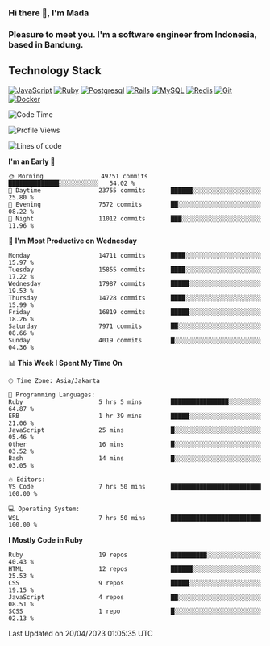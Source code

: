 ### Hi there 👋, I'm Mada
### Pleasure to meet you. I'm a software engineer from Indonesia, based in Bandung.

## Technology Stack

[![JavaScript](https://img.shields.io/badge/-JavaScript-%23F7DF1C?style=flat-square&logo=javascript&logoColor=000000&labelColor=%23F7DF1C&color=%23FFCE5A)](https://www.javascript.com/)
[![Ruby](https://img.shields.io/badge/Ruby-CC342D?style=flat-square&logo=ruby&logoColor=white)](https://www.ruby-lang.org/en/)
[![Postgresql](https://img.shields.io/badge/PostgreSQL-316192?style=flat-square&logo=postgresql&logoColor=ffffff)](https://www.postgresql.org/)
[![Rails](https://img.shields.io/badge/Ruby_on_Rails-CC0000?style=flat-square&logo=ruby-on-rails&logoColor=white)](https://rubyonrails.org/)
[![MySQL](https://img.shields.io/badge/-MySQL-4479A1?style=flat-square&logo=MySQL&logoColor=ffffff)](https://www.mysql.com/)
[![Redis](https://img.shields.io/badge/-Redis-DC382D?style=flat-square&logo=Redis&logoColor=ffffff)](https://redis.io/)
[![Git](https://img.shields.io/badge/-Git-%23F05032?style=flat-square&logo=git&logoColor=%23ffffff)](https://git-scm.com/)
[![Docker](https://img.shields.io/badge/-Docker-2496ED?style=flat-square&logo=docker&logoColor=ffffff)](https://www.docker.com/)
<!--
**madaarya/madaarya** is a ✨ _special_ ✨ repository because its `README.md` (this file) appears on your GitHub profile.

Here are some ideas to get you started:

- 🔭 I’m currently working on ...
- 🌱 I’m currently learning ...
- 👯 I’m looking to collaborate on ...
- 🤔 I’m looking for help with ...
- 💬 Ask me about ...
- 📫 How to reach me: ...
- 😄 Pronouns: ...
- ⚡ Fun fact: ...
-->
<!--START_SECTION:waka-->
![Code Time](http://img.shields.io/badge/Code%20Time-5%2C337%20hrs%2034%20mins-blue)

![Profile Views](http://img.shields.io/badge/Profile%20Views-0-blue)

![Lines of code](https://img.shields.io/badge/From%20Hello%20World%20I%27ve%20Written-35.7%20million%20lines%20of%20code-blue)

**I'm an Early 🐤** 

```text
🌞 Morning                49751 commits       ██████████████░░░░░░░░░░░   54.02 % 
🌆 Daytime                23755 commits       ██████░░░░░░░░░░░░░░░░░░░   25.80 % 
🌃 Evening                7572 commits        ██░░░░░░░░░░░░░░░░░░░░░░░   08.22 % 
🌙 Night                  11012 commits       ███░░░░░░░░░░░░░░░░░░░░░░   11.96 % 
```
📅 **I'm Most Productive on Wednesday** 

```text
Monday                   14711 commits       ████░░░░░░░░░░░░░░░░░░░░░   15.97 % 
Tuesday                  15855 commits       ████░░░░░░░░░░░░░░░░░░░░░   17.22 % 
Wednesday                17987 commits       █████░░░░░░░░░░░░░░░░░░░░   19.53 % 
Thursday                 14728 commits       ████░░░░░░░░░░░░░░░░░░░░░   15.99 % 
Friday                   16819 commits       █████░░░░░░░░░░░░░░░░░░░░   18.26 % 
Saturday                 7971 commits        ██░░░░░░░░░░░░░░░░░░░░░░░   08.66 % 
Sunday                   4019 commits        █░░░░░░░░░░░░░░░░░░░░░░░░   04.36 % 
```


📊 **This Week I Spent My Time On** 

```text
🕑︎ Time Zone: Asia/Jakarta

💬 Programming Languages: 
Ruby                     5 hrs 5 mins        ████████████████░░░░░░░░░   64.87 % 
ERB                      1 hr 39 mins        █████░░░░░░░░░░░░░░░░░░░░   21.06 % 
JavaScript               25 mins             █░░░░░░░░░░░░░░░░░░░░░░░░   05.46 % 
Other                    16 mins             █░░░░░░░░░░░░░░░░░░░░░░░░   03.52 % 
Bash                     14 mins             █░░░░░░░░░░░░░░░░░░░░░░░░   03.05 % 

🔥 Editors: 
VS Code                  7 hrs 50 mins       █████████████████████████   100.00 % 

💻 Operating System: 
WSL                      7 hrs 50 mins       █████████████████████████   100.00 % 
```

**I Mostly Code in Ruby** 

```text
Ruby                     19 repos            ██████████░░░░░░░░░░░░░░░   40.43 % 
HTML                     12 repos            ██████░░░░░░░░░░░░░░░░░░░   25.53 % 
CSS                      9 repos             █████░░░░░░░░░░░░░░░░░░░░   19.15 % 
JavaScript               4 repos             ██░░░░░░░░░░░░░░░░░░░░░░░   08.51 % 
SCSS                     1 repo              █░░░░░░░░░░░░░░░░░░░░░░░░   02.13 % 
```




 Last Updated on 20/04/2023 01:05:35 UTC
<!--END_SECTION:waka-->
